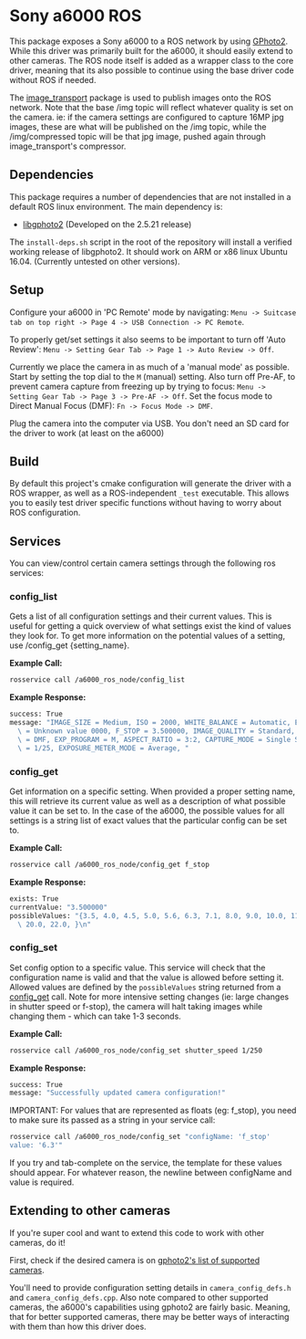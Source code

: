 # Sony a6000 ROS

This package exposes a Sony a6000 to a ROS network by using [GPhoto2](https://github.com/gphoto/). While this driver was primarily built for the a6000, it should easily extend to other cameras. The ROS node itself is added as a wrapper class to the core driver, meaning that its also possible to continue using the base driver code without ROS if needed.

The [image_transport](https://wiki.ros.org/image_transport) package is used to publish images onto the ROS network. Note that the base /img topic will reflect whatever quality is set on the camera. ie: if the camera settings are configured to capture 16MP jpg images, these are what will be published on the /img topic, while the /img/compressed topic will be that jpg image, pushed again through image_transport's compressor.

## Dependencies

This package requires a number of dependencies that are not installed in a default ROS linux environment. The main dependency is:

- [libgphoto2](https://github.com/gphoto/libgphoto2) (Developed on the 2.5.21 release)

The `install-deps.sh` script in the root of the repository will install a verified working release
of libgphoto2. It should work on ARM or x86 linux Ubuntu 16.04. (Currently untested on other versions).

## Setup

Configure your a6000 in 'PC Remote' mode by navigating: `Menu -> Suitcase tab on top right -> Page 4 -> USB Connection -> PC Remote`.

To properly get/set settings it also seems to be important to turn off 'Auto Review': `Menu -> Setting Gear Tab -> Page 1 -> Auto Review -> Off`.

Currently we place the camera in as much of a 'manual mode' as possible. Start by setting the top dial to the `M` (manual) setting. Also turn off Pre-AF, to prevent camera capture from freezing up by trying to focus: `Menu -> Setting Gear Tab -> Page 3 -> Pre-AF -> Off`. Set the focus mode to Direct Manual Focus (DMF): `Fn -> Focus Mode -> DMF`.

Plug the camera into the computer via USB. You don't need an SD card for the driver to work (at least on the a6000)

## Build

By default this project's cmake configuration will generate the driver with a ROS wrapper, as well as a ROS-independent `_test` executable. This allows you to easily test driver specific functions without having to worry about ROS configuration.

## Services

You can view/control certain camera settings through the following ros services:

### config_list

Gets a list of all configuration settings and their current values. This is useful for getting a quick overview of what settings exist the kind of values they look for. To get more information on the potential values of a setting, use /config_get {setting_name}.

**Example Call:**
```bash
rosservice call /a6000_ros_node/config_list
```

**Example Response:**
```bash
success: True
message: "IMAGE_SIZE = Medium, ISO = 2000, WHITE_BALANCE = Automatic, EXPOSURE_COMP = 0, FLASH_MODE\
  \ = Unknown value 0000, F_STOP = 3.500000, IMAGE_QUALITY = Standard, FOCUS_MODE\
  \ = DMF, EXP_PROGRAM = M, ASPECT_RATIO = 3:2, CAPTURE_MODE = Single Shot, SHUTTER_SPEED\
  \ = 1/25, EXPOSURE_METER_MODE = Average, "
```

### config_get

Get information on a specific setting. When provided a proper setting name, this will retrieve its current value as well as a description of what possible value it can be set to. In the case of the a6000, the possible values for all settings is a string list of exact values that the particular config can be set to.

**Example Call:**
```bash
rosservice call /a6000_ros_node/config_get f_stop
```

**Example Response:**
```bash
exists: True
currentValue: "3.500000"
possibleValues: "{3.5, 4.0, 4.5, 5.0, 5.6, 6.3, 7.1, 8.0, 9.0, 10.0, 11.0, 13.0, 14.0, 16.0, 18.0,\
  \ 20.0, 22.0, }\n"
```

### config_set

Set config option to a specific value. This service will check that the configuration name is valid and that the value is allowed before setting it. Allowed values are defined by the `possibleValues` string returned from a [config_get](#config_get) call. Note for more intensive setting changes (ie: large changes in shutter speed or f-stop), the camera will halt taking images while changing them - which can take 1-3 seconds.

**Example Call:**
```bash
rosservice call /a6000_ros_node/config_set shutter_speed 1/250
```

**Example Response:**
```bash
success: True
message: "Successfully updated camera configuration!"
```

IMPORTANT: For values that are represented as floats (eg: f_stop), you need to make sure its passed as a string in your service call:

```bash
rosservice call /a6000_ros_node/config_set "configName: 'f_stop' 
value: '6.3'"
```

If you try and tab-complete on the service, the template for these values should appear. For whatever reason, the newline between configName and value is required.

## Extending to other cameras

If you're super cool and want to extend this code to work with other cameras, do it!

First, check if the desired camera is on [gphoto2's list of supported cameras](http://gphoto.org/proj/libgphoto2/support.php).

You'll need to provide configuration setting details in `camera_config_defs.h` and `camera_config_defs.cpp`. Also note compared to other supported cameras, the a6000's capabilities using gphoto2 are fairly basic. Meaning, that for better supported cameras, there may be better ways of interacting with them than how this driver does.
